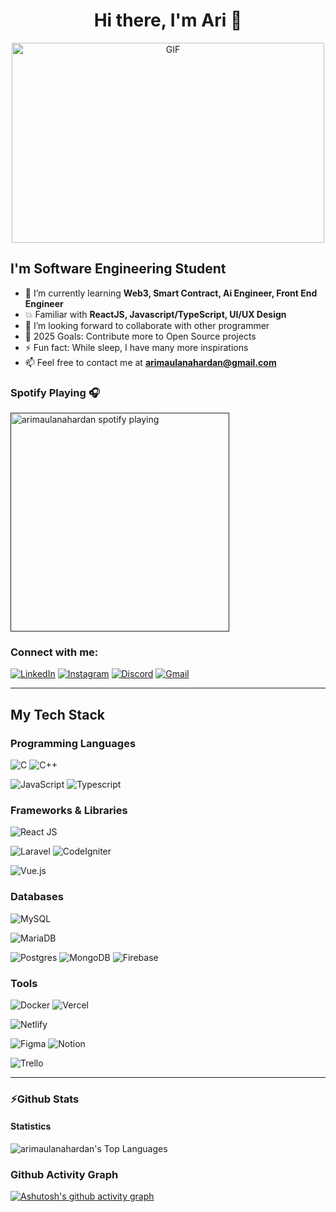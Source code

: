 <h1 align="center">Hi there, I'm Ari 👋</h1>

<p align="center">
   <img alt="GIF" src="https://github.com/abhisheknaiidu/abhisheknaiidu/blob/master/code.gif?raw=true" width="500" height="320" /> 
</p>

## I'm Software Engineering Student

- 🌱 I’m currently learning **Web3, Smart Contract, Ai Engineer, Front End Engineer**
- 💥 Familiar with **ReactJS, Javascript/TypeScript, UI/UX Design**
- 👯 I’m looking forward to collaborate with other programmer
- 🥅 2025 Goals: Contribute more to Open Source projects
- ⚡ Fun fact: While sleep, I have many more inspirations
- 📫 Feel free to contact me at **arimaulanahardan@gmail.com**

### Spotify Playing 🎧

[<img src="https://spotify-now-playing-kappa.vercel.app/api/spotify-playing" alt="arimaulanahardan spotify playing" width="350" />]()

### Connect with me:

[![LinkedIn](https://img.shields.io/static/v1?style=for-the-badge&message=LinkedIn&color=0A66C2&logo=LinkedIn&logoColor=FFFFFF&label=)](https://www.linkedin.com/in/ari-maulana-hardan/)
[![Instagram](https://img.shields.io/static/v1?style=for-the-badge&message=Instagram&color=E4405F&logo=Instagram&logoColor=FFFFFF&label=)](https://instagram.com/arimaulanahardan/)
[![Discord](https://img.shields.io/static/v1?style=for-the-badge&message=Discord&color=5865F2&logo=Discord&logoColor=FFFFFF&label=)](https://discord.com/users/755360971350081537)
[![Gmail](https://img.shields.io/badge/Gmail-D14836?style=for-the-badge&logo=gmail&logoColor=white)](mailto:arimaulanahardan@gmail.com)

---

## My Tech Stack

### Programming Languages

![C](https://img.shields.io/badge/C-00599C?style=for-the-badge&logo=c&logoColor=white)
![C++](https://img.shields.io/badge/C%2B%2B-00599C?style=for-the-badge&logo=c%2B%2B&logoColor=white)
<!-- ![Java](https://img.shields.io/badge/Java-ED8B00?style=for-the-badge&logo=java&logoColor=white) -->
<!-- ![Python](https://img.shields.io/badge/Python-14354C?style=for-the-badge&logo=python) -->
<!-- ![Go](https://img.shields.io/badge/go-%2300ADD8.svg?style=for-the-badge&logo=go&logoColor=white) -->
<!-- ![PHP](https://img.shields.io/badge/php-%23777BB4.svg?style=for-the-badge&logo=php&logoColor=white) -->
![JavaScript](https://img.shields.io/badge/JavaScript-F7DF1E?style=for-the-badge&logo=javascript&logoColor=black)
![Typescript](https://img.shields.io/badge/TypeScript-007ACC?style=for-the-badge&logo=typescript&logoColor=white)
<!-- ![Dart](https://img.shields.io/static/v1?style=for-the-badge&message=Dart&color=0175C2&logo=Dart&logoColor=FFFFFF&label=) -->

 ### Frameworks & Libraries
<!-- ![Express](https://img.shields.io/static/v1?style=for-the-badge&message=Express&color=000000&logo=Express&logoColor=FFFFFF&label=)
![Flutter](https://img.shields.io/static/v1?style=for-the-badge&message=Flutter&color=02569B&logo=Flutter&logoColor=FFFFFF&label=)
![Gin](https://img.shields.io/static/v1?style=for-the-badge&message=Gin&color=008ECF&logo=Gin&logoColor=FFFFFF&label=) -->
![React JS](https://img.shields.io/static/v1?style=for-the-badge&message=React+JS&color=FF4154&logo=React+Query&logoColor=FFFFFF&label=)
<!-- ![React Native](https://img.shields.io/static/v1?style=for-the-badge&message=React+Native&color=222222&logo=Create+React+App&logoColor=09D3AC&label=) -->
![Laravel](https://img.shields.io/static/v1?style=for-the-badge&message=Laravel&color=FF2D20&logo=Laravel&logoColor=FFFFFF&label=)
![CodeIgniter](https://img.shields.io/static/v1?style=for-the-badge&message=CodeIgniter&color=EF4223&logo=CodeIgniter&logoColor=FFFFFF&label=)
<!-- ![Flask](https://img.shields.io/static/v1?style=for-the-badge&message=Flask&color=000000&logo=Flask&logoColor=FFFFFF&label=)
![Django](https://img.shields.io/static/v1?style=for-the-badge&message=Django&color=092E20&logo=Django&logoColor=FFFFFF&label=)
![Sequelize](https://img.shields.io/static/v1?style=for-the-badge&message=Sequelize&color=222222&logo=Sequelize&logoColor=52B0E7&label=) -->
![Vue.js](https://img.shields.io/static/v1?style=for-the-badge&message=Vue.js&color=222222&logo=Vue.js&logoColor=4FC08D&label=)
<!-- ![Spring Boot](https://img.shields.io/static/v1?style=for-the-badge&message=Spring+Boot&color=6DB33F&logo=Spring+Boot&logoColor=FFFFFF&label=) -->

 ### Databases
![MySQL](https://img.shields.io/badge/mysql-%2300f.svg?style=for-the-badge&logo=mysql&logoColor=white)
<!-- ![Oracle](https://img.shields.io/static/v1?style=for-the-badge&message=Oracle&color=F80000&logo=Oracle&logoColor=FFFFFF&label=) -->
![MariaDB](https://img.shields.io/badge/MariaDB-003545?style=for-the-badge&logo=mariadb&logoColor=white) 
<!-- ![SQLite](https://img.shields.io/badge/sqlite-%2307405e.svg?style=for-the-badge&logo=sqlite&logoColor=white)  -->
![Postgres](https://img.shields.io/badge/postgres-%23316192.svg?style=for-the-badge&logo=postgresql&logoColor=white)
![MongoDB](https://img.shields.io/badge/MongoDB-%234ea94b.svg?style=for-the-badge&logo=mongodb&logoColor=white)
![Firebase](https://img.shields.io/badge/firebase-%23039BE5.svg?style=for-the-badge&logo=firebase)
<!-- ![Redis](https://img.shields.io/badge/redis-%23DD0031.svg?style=for-the-badge&logo=redis&logoColor=white) -->

 ### Tools
![Docker](https://img.shields.io/static/v1?style=for-the-badge&message=Docker&color=2496ED&logo=Docker&logoColor=FFFFFF&label=)
![Vercel](https://img.shields.io/badge/vercel-%23000000.svg?style=for-the-badge&logo=vercel&logoColor=white)
<!-- ![Heroku](https://img.shields.io/badge/heroku-%23430098.svg?style=for-the-badge&logo=heroku&logoColor=white) -->
![Netlify](https://img.shields.io/badge/netlify-%23000000.svg?style=for-the-badge&logo=netlify&logoColor=#00C7B7)
<!-- ![Jira](https://img.shields.io/badge/jira-%230A0FFF.svg?style=for-the-badge&logo=jira&logoColor=white)
![Swagger](https://img.shields.io/static/v1?style=for-the-badge&message=Swagger&color=222222&logo=Swagger&logoColor=85EA2D&label=) -->
![Figma](https://img.shields.io/static/v1?style=for-the-badge&message=Figma&color=F24E1E&logo=Figma&logoColor=FFFFFF&label=)
![Notion](https://img.shields.io/static/v1?style=for-the-badge&message=Notion&color=000000&logo=Notion&logoColor=FFFFFF&label=)
<!-- ![Prisma](https://img.shields.io/static/v1?style=for-the-badge&message=Prisma&color=2D3748&logo=Prisma&logoColor=FFFFFF&label=) -->
![Trello](https://img.shields.io/badge/Trello-%23026AA7.svg?style=for-the-badge&logo=Trello&logoColor=white)

---

### ⚡Github Stats
#### Statistics
<img alt="arimaulanahardan's Top Languages" src="https://github-readme-stats.vercel.app/api/top-langs/?username=arimaulanahardan&langs_count=8&count_private=true&layout=compact&theme=radical&bg_color=0D1117" />

### Github Activity Graph
[![Ashutosh's github activity graph](https://github-readme-activity-graph.vercel.app/graph?username=arimaulanahardan&theme=xcode)](https://github.com/ashutosh00710/github-readme-activity-graph)
